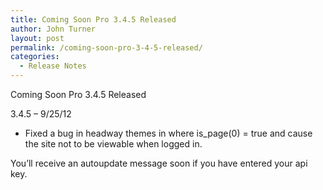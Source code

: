 ```yaml
---
title: Coming Soon Pro 3.4.5 Released
author: John Turner
layout: post
permalink: /coming-soon-pro-3-4-5-released/
categories:
  - Release Notes
---
```

Coming Soon Pro 3.4.5 Released

3.4.5 &#8211; 9/25/12

  * Fixed a bug in headway themes in where is_page(0) = true and cause the site not to be viewable when logged in.

You&#8217;ll receive an autoupdate message soon if you have entered your api key.
